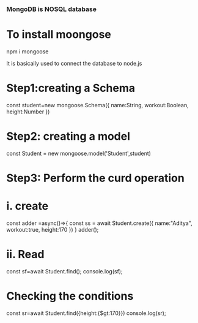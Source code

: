 ### MongoDB is NOSQL database

# To install moongose 
npm i mongoose 

It is basically used to connect the database to node.js

# Step1:creating a Schema
const student=new mongoose.Schema({
  name:String,
  workout:Boolean,
  height:Number
})
# Step2: creating a model
const Student = new mongoose.model('Student',student)

# Step3: Perform the curd operation
# i. create
const adder =async()=>{
   const ss = await  Student.create({
    name:"Aditya",
    workout:true,
    height:170
  })
}
adder();

# ii. Read
  const sf=await Student.find();
  console.log(sf);

#  Checking the conditions
  const sr=await Student.find({height:{$gt:170}})
  console.log(sr);